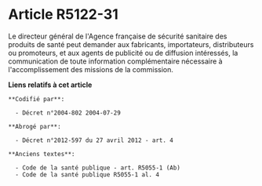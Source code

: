 # Article R5122-31

Le directeur général de l'Agence française de sécurité sanitaire des produits de santé peut demander aux fabricants,
importateurs, distributeurs ou promoteurs, et aux agents de publicité ou de diffusion intéressés, la communication de toute
information complémentaire nécessaire à l'accomplissement des missions de la commission.

**Liens relatifs à cet article**

	**Codifié par**:

	  - Décret n°2004-802 2004-07-29

	**Abrogé par**:

	  - Décret n°2012-597 du 27 avril 2012 - art. 4

	**Anciens textes**:

	  - Code de la santé publique - art. R5055-1 (Ab)
	  - Code de la santé publique R5055-1 al. 4
